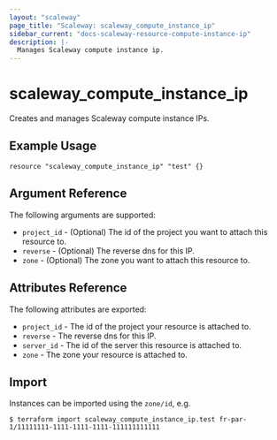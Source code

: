 ```yaml
---
layout: "scaleway"
page_title: "Scaleway: scaleway_compute_instance_ip"
sidebar_current: "docs-scaleway-resource-compute-instance-ip"
description: |-
  Manages Scaleway compute instance ip.
---
```


# scaleway_compute_instance_ip

Creates and manages Scaleway compute instance IPs.

## Example Usage

```hcl
resource "scaleway_compute_instance_ip" "test" {}
```

## Argument Reference

The following arguments are supported:

* `project_id` - (Optional) The id of the project you want to attach this resource to.
* `reverse` - (Optional) The reverse dns for this IP.
* `zone` - (Optional) The zone you want to attach this resource to.

## Attributes Reference

The following attributes are exported:

* `project_id` - The id of the project your resource is attached to.
* `reverse` - The reverse dns for this IP.
* `server_id` - The id of the server this resource is attached to.
* `zone` - The zone your resource is attached to.


## Import

Instances can be imported using the `zone/id`, e.g.

```
$ terraform import scaleway_compute_instance_ip.test fr-par-1/11111111-1111-1111-1111-111111111111
```
